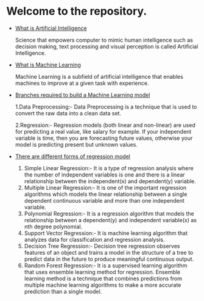 # Welcome to the repository.

- [What is Artificial Intelligence](What-is-Artificial-Intelligence)

  Science that empowers computer to mimic human intelligence such as decision making, text processing and visual perception is called Artificial Intelligence.

- [What is Machine Learning](What-is-machine-Learning)

   Machine Learning is a subfield of artificial intelligence that enables machines to improve at a given task with experience.

- [Branches required to build a Machine Learning model](Branches-required-to-build-a-Machine-Learning-model)

   1.Data Preprocessing:- Data Preprocessing is a technique that is used to convert the raw data into a clean data set.

   2.Regression:- Regression models (both linear and non-linear) are used for predicting a real value, like salary for example. If your independent variable is time, then you are      forecasting future values, otherwise your model is predicting present but unknown values.

- [There are different forms of regression model](There-are-different-forms-of-regression-model)
   1. Simple Linear Regression:- It is a type of regression analysis where the number of independent variables is one and there is a linear relationship between the independent(x)       and dependent(y) variable.
   2. Multiple Linear Regression:- It is one of the important regression algorithms which models the linear relationship between a single dependent continuous variable and more         than one independent variable. 
   3. Polynomial Regression:- It is a regression algorithm that models the relationship between a dependent(y) and independent variable(x) as nth degree polynomial.
   4. Support Vector Regression:- It is machine learning algorithm that analyzes data for classification and regression analysis.
   5. Decision Tree Regression:- Decision tree regression observes features of an object and trains a model in the structure of a tree to predict data in the future to produce           meaningful continuous output. 
   6. Random Forest Regression:- It is a supervised learning algorithm that uses ensemble learning method for regression. Ensemble learning method is a technique that combines           predictions from multiple machine learning algorithms to make a more accurate prediction than a single model.   
